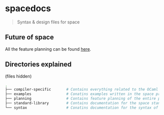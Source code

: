 # spacedocs
> Syntax &amp; design files for space

## Future of space
All the feature planning can be found [here](planning/FEATURE_PIPELINE.md).

## Directories explained
(files hidden)
```sh
.
├── compiler-specific       # Contains everything related to the OCaml Compiler & OCaml
├── examples                # Conatins examples written in the space programming language
├── planning                # Contains feature planning of the entire project
├── standard-library        # Contains documentation for the space standard library
└── syntax                  # Conatins documentation for the syntax of the space programming language
```
